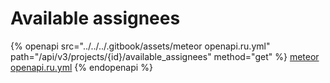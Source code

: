 # Available assignees

{% openapi src="../../../.gitbook/assets/meteor openapi.ru.yml" path="/api/v3/projects/{id}/available_assignees" method="get" %}
[meteor openapi.ru.yml](<../../../.gitbook/assets/meteor openapi.ru.yml>)
{% endopenapi %}
